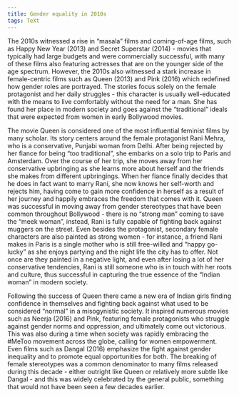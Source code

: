 ```yaml
---
title: Gender equality in 2010s
tags: TeXt
---
```


The 2010s witnessed a rise in “masala” films and coming-of-age films, such as Happy New Year (2013) and Secret Superstar (2014) - movies that typically had large budgets and were commercially successful, with many of these films also featuring actresses that are on the younger side of the age spectrum. However, the 2010s also witnessed a stark increase in female-centric films such as Queen (2013) and Pink (2016) which redefined how gender roles are portrayed. The stories focus solely on the female protagonist and her daily struggles - this character is usually well-educated with the means to live comfortably without the need for a man. She has found her place in modern society and goes against the “traditional” ideals that were expected from women in early Bollywood movies.

The movie Queen is considered one of the most influential feminist films by many scholar. Its story centers around the female protagonist Rani Mehra, who is a conservative, Punjabi woman from Delhi. After being rejected by her fiance for being “too traditional”, she embarks on a solo trip to Paris and Amsterdam. Over the course of her trip, she moves away from her conservative upbringing as she learns more about herself and the friends she makes from different upbringings. When her fiance finally decides that he does in fact want to marry Rani, she now knows her self-worth and rejects him, having come to gain more confidence in herself as a result of her journey and happily embraces the freedom that comes with it. Queen was successful in moving away from gender stereotypes that have been common throughout Bollywood - there is no “strong man” coming to save the “meek woman”, instead, Rani is fully capable of fighting back against muggers on the street. Even besides the protagonist, secondary female characters are also painted as strong women - for instance, a friend Rani makes in Paris is a single mother who is still free-willed and “happy go-lucky” as she enjoys partying and the night life the city has to offer. Not once are they painted in a negative light, and even after losing a lot of her conservative tendencies, Rani is still someone who is in touch with her roots and culture, thus successful in capturing the true essence of the “Indian woman” in modern society.

Following the success of Queen there came a new era of Indian girls finding confidence in themselves and fighting back against what used to be considered “normal” in a misogynistic society. It inspired numerous movies such as Neerja (2016) and Pink, featuring female protagonists who struggle against gender norms and oppression, and ultimately come out victorious. This was also during a time when society was rapidly embracing the #MeToo movement across the globe, calling for women empowerment. Even films such as Dangal (2016) emphasize the fight against gender inequality and to promote equal opportunities for both. The breaking of female stereotypes was a common denominator to many films released during this decade - either outright like Queen or relatively more subtle like Dangal - and this was widely celebrated by the general public, something that would not have been seen a few decades earlier. 

<!--more-->
